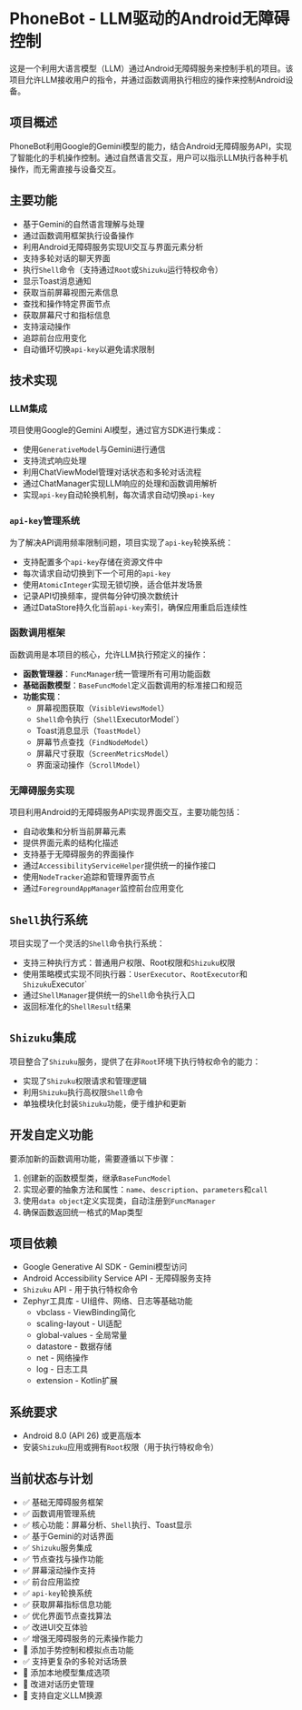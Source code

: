 # PhoneBot - LLM驱动的Android无障碍控制

这是一个利用大语言模型（LLM）通过Android无障碍服务来控制手机的项目。该项目允许LLM接收用户的指令，并通过函数调用执行相应的操作来控制Android设备。

## 项目概述

PhoneBot利用Google的Gemini模型的能力，结合Android无障碍服务API，实现了智能化的手机操作控制。通过自然语言交互，用户可以指示LLM执行各种手机操作，而无需直接与设备交互。

## 主要功能

- 基于Gemini的自然语言理解与处理
- 通过函数调用框架执行设备操作
- 利用Android无障碍服务实现UI交互与界面元素分析
- 支持多轮对话的聊天界面
- 执行`Shell`命令（支持通过`Root`或`Shizuku`运行特权命令）
- 显示Toast消息通知
- 获取当前屏幕视图元素信息
- 查找和操作特定界面节点
- 获取屏幕尺寸和指标信息
- 支持滚动操作
- 追踪前台应用变化
- 自动循环切换`api-key`以避免请求限制

## 技术实现

### LLM集成

项目使用Google的Gemini AI模型，通过官方SDK进行集成：
- 使用`GenerativeModel`与Gemini进行通信
- 支持流式响应处理
- 利用ChatViewModel管理对话状态和多轮对话流程
- 通过ChatManager实现LLM响应的处理和函数调用解析
- 实现`api-key`自动轮换机制，每次请求自动切换`api-key`

### `api-key`管理系统

为了解决API调用频率限制问题，项目实现了`api-key`轮换系统：
- 支持配置多个`api-key`存储在资源文件中
- 每次请求自动切换到下一个可用的`api-key`
- 使用`AtomicInteger`实现无锁切换，适合低并发场景
- 记录API切换频率，提供每分钟切换次数统计
- 通过DataStore持久化当前`api-key`索引，确保应用重启后连续性

### 函数调用框架

函数调用是本项目的核心，允许LLM执行预定义的操作：

- **函数管理器**：`FuncManager`统一管理所有可用功能函数
- **基础函数模型**：`BaseFuncModel`定义函数调用的标准接口和规范
- **功能实现**：
  - 屏幕视图获取（`VisibleViewsModel`）
  - `Shell`命令执行（`Shell`ExecutorModel`）
  - Toast消息显示（`ToastModel`）
  - 屏幕节点查找（`FindNodeModel`）
  - 屏幕尺寸获取（`ScreenMetricsModel`）
  - 界面滚动操作（`ScrollModel`）

### 无障碍服务实现

项目利用Android的无障碍服务API实现界面交互，主要功能包括：

- 自动收集和分析当前屏幕元素
- 提供界面元素的结构化描述
- 支持基于无障碍服务的界面操作
- 通过`AccessibilityServiceHelper`提供统一的操作接口
- 使用`NodeTracker`追踪和管理界面节点
- 通过`ForegroundAppManager`监控前台应用变化

## `Shell`执行系统

项目实现了一个灵活的`Shell`命令执行系统：

- 支持三种执行方式：普通用户权限、Root权限和`Shizuku`权限
- 使用策略模式实现不同执行器：`UserExecutor`、`RootExecutor`和`Shizuku`Executor`
- 通过`ShellManager`提供统一的`Shell`命令执行入口
- 返回标准化的`ShellResult`结果

## `Shizuku`集成

项目整合了`Shizuku`服务，提供了在非`Root`环境下执行特权命令的能力：

- 实现了`Shizuku`权限请求和管理逻辑
- 利用`Shizuku`执行高权限`Shell`命令
- 单独模块化封装`Shizuku`功能，便于维护和更新

## 开发自定义功能

要添加新的函数调用功能，需要遵循以下步骤：

1. 创建新的函数模型类，继承`BaseFuncModel`
2. 实现必要的抽象方法和属性：`name`、`description`、`parameters`和`call`
3. 使用`data object`定义实现类，自动注册到`FuncManager`
4. 确保函数返回统一格式的Map类型

## 项目依赖

- Google Generative AI SDK - Gemini模型访问
- Android Accessibility Service API - 无障碍服务支持
- `Shizuku` API - 用于执行特权命令
- Zephyr工具库 - UI组件、网络、日志等基础功能
  - vbclass - ViewBinding简化
  - scaling-layout - UI适配
  - global-values - 全局常量
  - datastore - 数据存储
  - net - 网络操作
  - log - 日志工具
  - extension - Kotlin扩展

## 系统要求

- Android 8.0 (API 26) 或更高版本
- 安装`Shizuku`应用或拥有`Root`权限（用于执行特权命令）

## 当前状态与计划

- ✅ 基础无障碍服务框架
- ✅ 函数调用管理系统
- ✅ 核心功能：屏幕分析、`Shell`执行、Toast显示
- ✅ 基于Gemini的对话界面
- ✅ `Shizuku`服务集成
- ✅ 节点查找与操作功能
- ✅ 屏幕滚动操作支持
- ✅ 前台应用监控
- ✅ `api-key`轮换系统
- ✅ 获取屏幕指标信息功能
- ✅ 优化界面节点查找算法
- ✅ 改进UI交互体验
- ✅ 增强无障碍服务的元素操作能力
- 🔄 添加手势控制和模拟点击功能
- ✅ 支持更复杂的多轮对话场景
- 🔄 添加本地模型集成选项
- 🔄 改进对话历史管理
- 🔄 支持自定义LLM换源